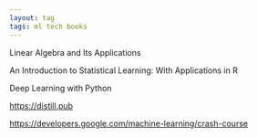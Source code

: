 ```yaml
---
layout: tag
tags: ml tech books 
---
```



Linear Algebra and Its Applications

An Introduction to Statistical Learning: With Applications in R

Deep Learning with Python

<https://distill.pub>

<https://developers.google.com/machine-learning/crash-course>

